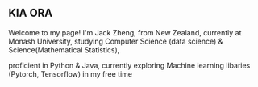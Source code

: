 ## KIA ORA

Welcome to my page!
I'm Jack Zheng, from New Zealand, currently at Monash University, studying Computer Science (data science) & Science(Mathematical Statistics), 

proficient in Python & Java, currently exploring Machine learning libaries (Pytorch, Tensorflow) in my free time 
